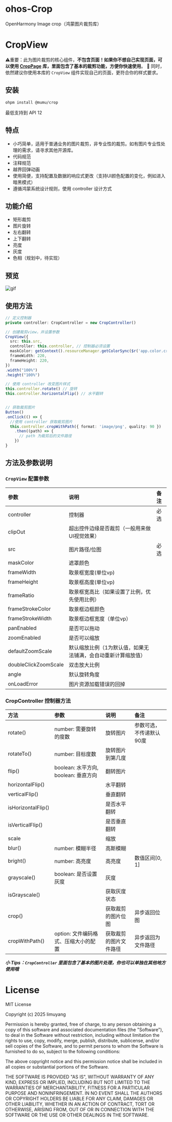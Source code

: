 # ohos-Crop
OpenHarmony Image crop（鸿蒙图片裁剪库）

# CropView
⚠️重要：此为图片裁剪的核心组件，**不包含页面！如果你不想自己实现页面，可以使用 [CropPage](https://ohpm.openharmony.cn/#/cn/detail/@mumu%2Fcrop_page) 库，里面包含了基本的裁剪功能，方便你快速使用**。
🔔 同时，依然建议你使用本库的 `CropView` 组件实现自己的页面，更符合你的样式要求。

## 安装
```
ohpm install @mumu/crop
```

最低支持到 API 12

## 特点
- 小巧简单，适用于普通业务的图片裁剪，非专业性的裁剪。如有图片专业性处理的需求，请寻求其他开源库。
- 代码规范
- 注释规范
- 越界回弹动画
- 使用简便，支持配置及数据的响应式更改（支持UI颜色配置的变化，例如进入暗黑模式）
- 遵循鸿蒙系统设计规则，使用 controller 设计方式

## 功能介绍
- 矩形裁剪
- 图片旋转
- 左右翻转
- 上下翻转
- 亮度
- 灰度
- 色相（规划中，待实现）

## 预览
![gif](https://gitee.com/limuyang2/ohos-crop/raw/master/preview.gif)

## 使用方法
```ts
// 定义控制器
private controller: CropController = new CropController()

// 创建裁剪view，并设置参数
CropView({
  src: this.src,
  controller: this.controller, // 控制器必须设置
  maskColor: getContext().resourceManager.getColorSync($r('app.color.crop_page_mask_dark')),
  frameWidth: 220,
  frameHeight: 220,
})
.width("100%")
.height("100%")

// 使用 controller 改变图片样式
this.controller.rotate() // 旋转
this.controller.horizontalFlip() // 水平翻转


// 获取裁剪图片
Button()
.onClick(() => {
  //使用 controller 获取裁剪图片
  this.controller.cropWithPath({ format: 'image/png', quality: 90 })
    .then((path) => {
      // path 为裁剪后的文件路径
    })
}
```
## 方法及参数说明
### `CropView` 配置参数
| 参数 | 说明 | 备注 |
|:----|:----| :----|
| controller | 控制器 | 必选 |
| clipOut | 超出控件边缘是否裁剪（一般用来做UI视觉效果） |  |
| src | 图片路径/位图 | 必选 |
| maskColor | 遮罩颜色 |  |
| frameWidth | 取景框宽度(单位vp) |  |
| frameHeight | 取景框高度(单位vp) |  |
| frameRatio | 取景框宽高比（如果设置了比例，优先使用比例） |  |
| frameStrokeColor | 取景框边框颜色 |  |
| frameStrokeWidth | 取景框边框宽度（单位vp） |  |
| panEnabled | 是否可以拖动 |  |
| zoomEnabled | 是否可以缩放 |  |
| defaultZoomScale | 默认缩放比例（1为默认值，如果无法铺满，会自动重新计算缩放值） |  |
| doubleClickZoomScale | 双击放大比例 |  |
| angle | 默认旋转角度 |  |
| onLoadError | 图片资源加载错误的回掉 |  |

### CropController 控制器方法
| 方法 | 参数 | 说明 | 备注 |
|:----|:----|:----|:----|
| rotate() | number: 需要旋转的度数 | 旋转图片 | 参数可选，不传递默认90度 |
| rotateTo() | number: 目标度数 | 旋转图片到第几度 | |
| flip() | boolean: 水平方向,  boolean: 垂直方向 | 翻转图片 | |
| horizontalFlip() | | 水平翻转 | |
| verticalFlip() | | 垂直翻转 | |
| isHorizontalFlip() | | 是否水平翻转 | |
| isVerticalFlip() | | 是否垂直翻转 | |
| scale | | 缩放 | |
| blur() | number: 模糊半径 | 高斯模糊 | |
| bright() | number: 高亮度 | 高亮度 | 数值区间[0, 1] |
| grayscale() | boolean: 是否设置灰度 | 灰度 | |
| isGrayscale() |  | 获取灰度状态 | |
| crop() |  | 获取裁剪的图片位图 | 异步返回位图 |
| cropWithPath() | option: 文件编码格式、压缩大小的配置 | 获取裁剪的图片文件路径 | 异步返回为文件路径 |

_**小 Tips：`CropController` 里面包含了基本的图片处理，你也可以单独在其他地方使用哦**_


# License
MIT License

Copyright (c) 2025 limuyang

Permission is hereby granted, free of charge, to any person obtaining a copy
of this software and associated documentation files (the "Software"), to deal
in the Software without restriction, including without limitation the rights
to use, copy, modify, merge, publish, distribute, sublicense, and/or sell
copies of the Software, and to permit persons to whom the Software is
furnished to do so, subject to the following conditions:

The above copyright notice and this permission notice shall be included in all
copies or substantial portions of the Software.

THE SOFTWARE IS PROVIDED "AS IS", WITHOUT WARRANTY OF ANY KIND, EXPRESS OR
IMPLIED, INCLUDING BUT NOT LIMITED TO THE WARRANTIES OF MERCHANTABILITY,
FITNESS FOR A PARTICULAR PURPOSE AND NONINFRINGEMENT. IN NO EVENT SHALL THE
AUTHORS OR COPYRIGHT HOLDERS BE LIABLE FOR ANY CLAIM, DAMAGES OR OTHER
LIABILITY, WHETHER IN AN ACTION OF CONTRACT, TORT OR OTHERWISE, ARISING FROM,
OUT OF OR IN CONNECTION WITH THE SOFTWARE OR THE USE OR OTHER DEALINGS IN THE
SOFTWARE.
